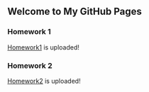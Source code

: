 ## Welcome to My GitHub Pages



### Homework 1
[Homework1](https://bu-ie-360.github.io/spring22-samet-parlak/hw1.html) is uploaded!

### Homework 2

[Homework2](https://bu-ie-360.github.io/spring22-samet-parlak/hw2m.html) is uploaded!
